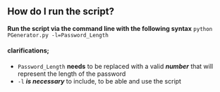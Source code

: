 
## How do I run the script?
**Run the script via the command line with the following syntax**
`python PGenerator.py -l=Password_Length`

#### clarifications;
- `Password_Length` **needs** to be replaced with a valid ***number*** that will represent the length of the password
- `-l` ***is necessary*** to include, to be able and use the script
